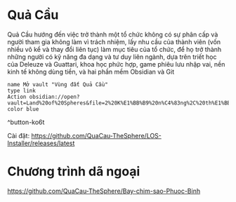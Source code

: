 # Quả Cầu 
Quả Cầu hướng đến việc trở thành một tổ chức không có sự phân cấp và người tham gia không làm vì trách nhiệm, lấy nhu cầu của thành viên (vốn nhiều vô kể và thay đổi liên tục) làm mục tiêu của tổ chức, để họ trở thành những người có kỹ năng đa dạng và tư duy liên ngành, dựa trên triết học của Deleuze và Guattari, khoa học phức hợp, game phiêu lưu nhập vai, nền kinh tế không dùng tiền, và hai phần mềm Obsidian và Git
```button
name Mở vault "Vùng đất Quả Cầu"
type link
Action obsidian://open?vault=Land%20of%20Spheres&file=2%20K%E1%BB%B9%20n%C4%83ng%2C%20th%E1%BB%AD%20th%C3%A1ch%2C%20m%E1%BB%A9c%20%C4%91%E1%BB%99%20th%C3%A0nh%20th%E1%BA%A1o%2F21%20Hi%E1%BB%83u%20Qu%E1%BA%A3%20C%E1%BA%A7u%2FK%E1%BB%B9%20n%C4%83ng%20nh%E1%BB%8F%20h%C6%A1n%2FS%E1%BB%AD%20d%E1%BB%A5ng%20d%E1%BB%AF%20li%E1%BB%87u%20c%E1%BB%A7a%20Qu%E1%BA%A3%20C%E1%BA%A7u%2F%C3%9D%20%C4%91%E1%BB%93%20thi%E1%BA%BFt%20k%E1%BA%BF%20th%C6%B0%20m%E1%BB%A5c
color blue
```
^button-ko6t

Cài đặt: https://github.com/QuaCau-TheSphere/LOS-Installer/releases/latest

# Chương trình dã ngoại
https://github.com/QuaCau-TheSphere/Bay-chim-sao-Phuoc-Binh
